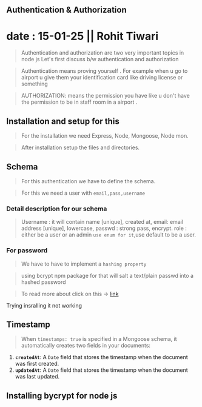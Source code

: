 ## Authentication & Authorization

# date : 15-01-25 || Rohit Tiwari

> Authentication and authorization are two very important topics in node js
> Let's first discuss b/w authentication and authorization

> Authentication means proving yourself . For example when u go to airport u give them your identification card like driving license or something
> 

> AUTHORIZATION: means the permission you have like u don't have the permission to be in staff room in a airport .


## Installation and setup for this

> For the installation we need Express, Node, Mongoose, Node mon.

> After installation setup the files and directories.

## Schema 
> For this authentication we have to define the schema.
 
>For this we need a user with  `email,pass,username`

### Detail description for our schema

>Username : it will contain name [unique], created at, 
>email: email address [unique], lowercase,
>passwd : strong pass, encrypt.
>role : either be a user or an  admin `use enum for it`,use default to be a user.

### For password
> We have to have to implement a  `hashing property`

> using bcrypt npm package for that will salt a text/plain passwd into a hashed password

> To read more about click on this -> [link](https://www.npmjs.com/package/bcrypt)

 Trying insralling it not working
> 

## Timestamp

>When `timestamps: true` is specified in a Mongoose schema, it automatically creates two fields in your documents:

1. **`createdAt`**: A `Date` field that stores the timestamp when the document was first created.
2. **`updatedAt`**: A `Date` field that stores the timestamp when the document was last updated.

## Installing bycrypt for node js